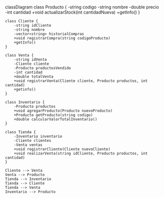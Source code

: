 classDiagram
    class Producto {
        -string codigo
        -string nombre
        -double precio
        -int cantidad
        +void actualizarStock(int cantidadNueva)
        +getInfo()
    }

    class Cliente {
        -string idCliente
        -string nombre
        -vector<string> historialCompras
        +void registrarCompra(string codigoProducto)
        +getInfo()
    }

    class Venta {
        -string idVenta
        -Cliente cliente
        -Producto productosVendido
        -int cantidad
        +double totalVenta
        +void registrarVenta(Cliente cliente, Producto productos, int cantidad)
        +getinfo()
    }

    class Inventario {
        -Producto productos
        +void agregarProducto(Producto nuevoProducto)
        +Producto getProducto(string codigo)
        +double calcularValorTotalInventario()
    }

    class Tienda {
        -Inventario inventario
        -Cliente clientes
        -Venta ventas
        +void registrarCliente(Cliente nuevoCliente)
        +void realizarVenta(string idCliente, Producto productos, int cantidad)
    }

    Cliente --> Venta
    Venta --> Producto
    Tienda --> Inventario
    Tienda --> Cliente
    Tienda --> Venta
    Inventario --> Producto